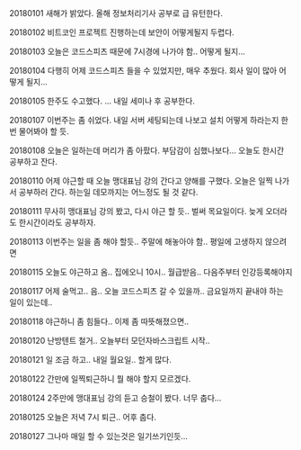 20180101 새해가 밝았다. 올해 정보처리기사 공부로 급 유턴한다.  

20180102 비트코인 프로젝트 진행하는데 보안이 어떻게될지 두렵다.  

20180103 오늘은 코드스피츠 때문에 7시경에 나가야 함.. 어떻게 될지...  

20180104 다행히 어제 코드스피츠 들을 수 있었지만, 매우 추웠다. 회사 일이 많아 어떻게 될지...  

20180105 한주도 수고했다. ... 내일 세미나 후 공부한다.  

20180107 이번주는 좀 쉬었다. 내일 서버 세팅되는데 나보고 설치 어떻게 하라는지 한번 물어봐야 할 듯.

20180108 오늘은 일하는데 머리가 좀 아팠다. 부담감이 심했나보다... 오늘도 한시간 공부하고 잔다.  

20180110 어제 야근할 때 오늘 맹대표님 강의 간다고 양해를 구했다. 오늘은 일찍 나가서 공부하러 간다. 하는일 데모까지는 어느정도 될 것 같다.  

20180111 무사히 맹대표님 강의 봤고, 다시 야근 할 듯.. 벌써 목요일이다. 늦게 오더라도 한시간이라도 공부하자.  

20180113 이번주는 일을 좀 해야 할듯.. 주말에 해놓아야 함.. 평일에 고생하지 않으려면

20180115 오늘도 야근하고 옴.. 집에오니 10시.. 월급받음.. 다음주부터 인강등록해야지

20180117 어제 술먹고.. 음.. 오늘 코드스피츠 갈 수 있을까.. 금요일까지 끝내야 하는 일이 있는데..

20180118 야근하니 좀 힘들다.. 이제 좀 따뜻해졌으면..

20180120 난방텐트 철거.. 오늘부터 모던자바스크립트 시작..   

20180121 일 조금 하고.. 내일 월요일.. 할게 많다.  

20180122 간만에 일찍퇴근하니 뭘 해야 할지 모르겠다.  

20180124 2주만에 맹대표님 강의 듣고 승철이 봤다. 너무 춥다...   

20180125 오늘은 저녁 7시 퇴근.. 어후 춥다.  

20180127 그나마 매일 할 수 있는것은 일기쓰기인듯...  

